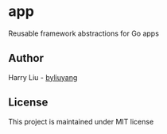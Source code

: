 # app
Reusable framework abstractions for Go apps

## Author
Harry Liu - [byliuyang](https://github.com/byliuyang)

## License
This project is maintained under MIT license
